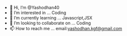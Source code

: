 - 👋 Hi, I’m @Yashodhan40
- 👀 I’m interested in ... Coding
- 🌱 I’m currently learning ... Javascript,JSX
- 💞️ I’m looking to collaborate on ... Coding
- 📫 How to reach me ... email:yashodhan.kgf@gmail.com

<!---
Yashodhan40/Yashodhan40 is a ✨ special ✨ repository because its `README.md` (this file) appears on your GitHub profile.
You can click the Preview link to take a look at your changes.
--->
